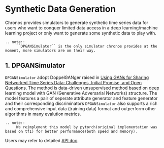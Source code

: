 # Synthetic Data Generation

Chronos provides simulators to generate synthetic time series data for users who want to conquer limited data access in a deep learning/machine learning project or only want to generate some synthetic data to play with.

```eval_rst
.. note::
     ``DPGANSimulator`` is the only simulator chronos provides at the moment, more simulators are on their way.
```

## 1. DPGANSimulator
`DPGANSimulator` adopt DoppelGANger raised in [Using GANs for Sharing Networked Time Series Data: Challenges, Initial Promise, and Open Questions](http://arxiv.org/abs/1909.13403). The method is data-driven unsupervised method based on deep learning model with GAN (Generative Adversarial Networks) structure. The model features a pair of seperate attribute generator and feature generator and their corresponding discriminators `DPGANSimulator` also supports a rich and comprehensive input data (training data) format and outperform other algorithms in many evalution metrics.

```eval_rst
.. note::
     We reimplement this model by pytorch(original implementation was based on tf1) for better performance(both speed and memory).
```

Users may refer to detailed [API doc](../../PythonAPI/Chronos/simulator.html#module-bigdl.chronos.simulator.doppelganger_simulator).
